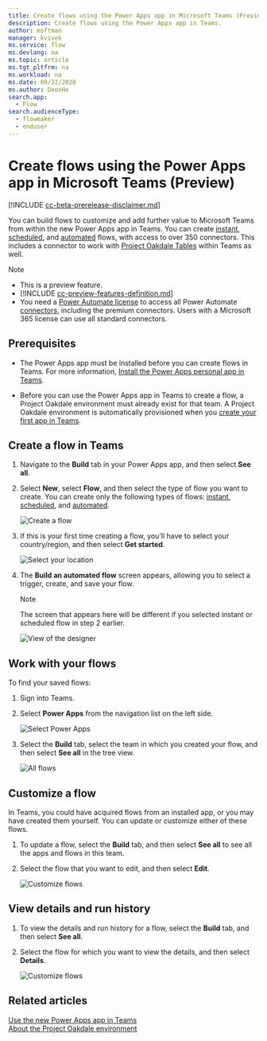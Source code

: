```yaml
---
title: Create flows using the Power Apps app in Microsoft Teams (Preview) | Microsoft Docs
description: Create flows using the Power Apps app in Teams.
author: msftman
manager: kvivek
ms.service: flow
ms.devlang: na
ms.topic: article
ms.tgt_pltfrm: na
ms.workload: na
ms.date: 09/22/2020
ms.author: DeonHe
search.app: 
  - Flow
search.audienceType: 
  - flowmaker
  - enduser
---
```


# Create flows using the Power Apps app in Microsoft Teams (Preview)

[!INCLUDE [cc-beta-prerelease-disclaimer.md](../includes/cc-beta-prerelease-disclaimer.md)]

You can build flows to customize and add further value to Microsoft Teams from within the new Power Apps app in Teams. 
You can create [instant](../introduction-to-button-flows.md), [scheduled](../run-scheduled-tasks.md), and [automated](../get-started-logic-flow.md) flows, with access to over 350 connectors. This includes a connector to work with [Project Oakdale Tables](/powerapps/teams/create-table) within Teams as well.

> [!NOTE]
> - This is a preview feature.
> - [!INCLUDE [cc-preview-features-definition.md](../includes/cc-preview-features-definition.md)]
> - You need a [Power Automate license](https://flow.microsoft.com/pricing/) to access all Power Automate [connectors](https://docs.microsoft.com/Connectors/connector-reference/), including the premium connectors. Users with a Microsoft 365 license can use all standard connectors.

## Prerequisites 

- The Power Apps app must be installed before you can create flows in Teams. For more information, [Install the Power Apps personal app in Teams](/powerapps/teams/install-personal-app).

- Before you can use the Power Apps app in Teams to create a flow, a Project Oakdale environment must already exist for that team. A Project Oakdale environment is automatically provisioned when you [create your first app in Teams](/powerapps/teams/create-first-app).

## Create a flow in Teams

1. Navigate to the **Build** tab in your Power Apps app, and then select **See all**.

1. Select **New**, select **Flow**, and then select the type of flow you want to create. You can create only the following types of flows: [instant](../introduction-to-button-flows.md), [scheduled](../run-scheduled-tasks.md), and [automated](../get-started-logic-flow.md).
 
   ![Create a flow](..\media\overview-teams-flows\new-flow.png)

1. If this is your first time creating a flow, you'll have to select your country/region, and then select **Get started**.

   ![Select your location](..\media\overview-teams-flows\select-location.png)

1. The **Build an automated flow** screen appears, allowing you to select a trigger, create, and save your flow.

   >[!NOTE]
   >The screen that appears here will be different if you selected instant or scheduled flow in step 2 earlier.

   ![View of the designer](..\media\overview-teams-flows\build-automated-flow.png)


## Work with your flows

To find your saved flows:

1. Sign into Teams.

1. Select **Power Apps** from the navigation list on the left side.

   ![Select Power Apps](..\media\overview-teams-flows\select-power-apps.png)

1. Select the **Build** tab, select the team in which you created your flow, and then select **See all** in the tree view. 

   ![All flows](..\media\overview-teams-flows\all-flows.png)

## Customize a flow

In Teams, you could have acquired flows from an installed app, or you may have created them yourself. You can update or customize either of these flows. 

1. To update a flow, select the **Build** tab, and then select **See all** to see all the apps and flows in this team.

1. Select the flow that you want to edit, and then select **Edit**.  

   ![Customize flows](..\media\overview-teams-flows\customize-flow.png)

## View details and run history

1. To view the details and run history for a flow, select the **Build** tab, and then select **See all**.

1. Select the flow for which you want to view the details, and then select **Details**.

   ![Customize flows](..\media\overview-teams-flows\view-details-history.png)

## Related articles

[Use the new Power Apps app in Teams](/powerapps/teams/overview)<br/>
[About the Project Oakdale environment](/power-platform/admin/about-teams-environment)
